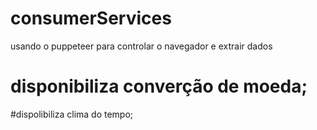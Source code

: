 # consumerServices
usando o puppeteer para controlar o navegador e extrair dados
# disponibiliza converção de moeda;
#dispolibiliza clima do tempo;
